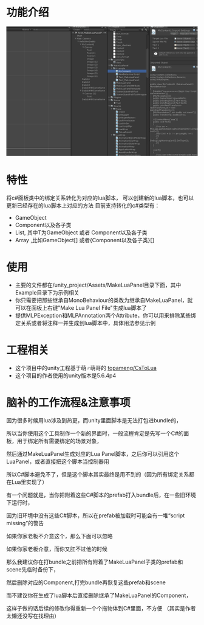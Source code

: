 # 功能介绍

![img](https://github.com/ltccss/make_lua_panel_in_unity/raw/master/doc/usage.gif)


# 特性
将c#面板类中的绑定关系转化为对应的lua脚本，
可以创建新的lua脚本，也可以更新已经存在的lua脚本上对应的方法
目前支持转化的c#类型有：
* GameObject
* Component以及各子类
* List<T>, 其中T为GameObject 或者 Component以及各子类
* Array ,比如GameObject[] 或者{Component以及各子类}[]

# 使用
* 主要的文件都在/unity_project/Assets/MakeLuaPanel目录下面，其中Example目录下为示例相关
* 你只需要把那些继承自MonoBehaviour的类改为继承自MakeLuaPanel，就可以在面板上右键"Make Lua Panel File"生成lua脚本了
* 提供MLPException和MLPAnnotation两个Attribute，你可以用来排除某些绑定关系或者将注释一并生成到lua脚本中，具体用法参见示例

# 工程相关
* 这个项目中的unity工程基于萌♂萌哥的 [topameng/CsToLua](https://github.com/topameng/CsToLua)
* 这个项目的作者使用的unity版本是5.6.4p4

# 脑补的工作流程&注意事项
因为很多时候用lua涉及到热更，而unity里面脚本是无法打包进bundle的，

所以当你使用这个工具制作一个新的界面时，一般流程肯定是先写一个C#的面板，用于绑定所有需要绑定的场景对象，

然后通过MakeLuaPanel生成对应的Lua Panel脚本，之后你可以引用这个LuaPanel，或者直接把这个脚本当控制器用

所以C#脚本避免不了，但是这个脚本其实最终是用不到的（因为所有绑定关系都在Lua里实现了）

有一个问题就是，当你把附着这些C#脚本的prefab打入bundle后，在一些旧环境下运行时，

因为旧环境中没有这些C#脚本，所以在prefab被加载时可能会有一堆“script missing”的警告

如果你家老板不介意这个，那么下面可以忽略

如果你家老板介意，而你又肛不过他的时候

那么我建议你在打bundle之前把所有附着了MakeLuaPanel子类的prefab和scene先临时备份下，

然后删除对应的Component,打完bundle再恢复这些prefab和scene

而不建议你在生成了lua脚本后直接删除继承了MakeLuaPanel的Component，

这样子做的话后续的修改你得重新一个个拖物体到C#里面，不方便
（其实是作者太懒还没写在找理由）
